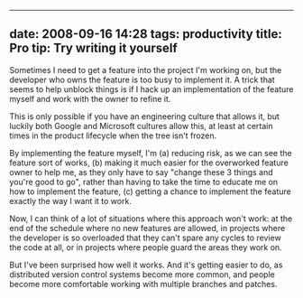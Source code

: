 
---
date: 2008-09-16 14:28
tags: productivity
title: Pro tip: Try writing it yourself
---

Sometimes I need to get a feature into the project I'm working on, but the
developer who owns the feature is too busy to implement it. A trick that seems
to help unblock things is if I hack up an implementation of the feature myself
and work with the owner to refine it.

This is only possible if you have an
engineering culture that allows it, but luckily both Google and Microsoft
cultures allow this, at least at certain times in the product lifecycle when
the tree isn't frozen.

By implementing the feature myself, I'm (a) reducing
risk, as we can see the feature sort of works, (b) making it much easier for
the overworked feature owner to help me, as they only have to say "change
these 3 things and you're good to go", rather than having to take the time to
educate me on how to implement the feature, (c) getting a chance to implement
the feature exactly the way I want it to work.

Now, I can think of a lot of
situations where this approach won't work: at the end of the schedule where no
new features are allowed, in projects where the developer is so overloaded
that they can't spare any cycles to review the code at all, or in projects
where people guard the areas they work on.

But I've been surprised how well it
works. And it's getting easier to do, as distributed version control systems
become more common, and people become more comfortable working with multiple
branches and patches.
